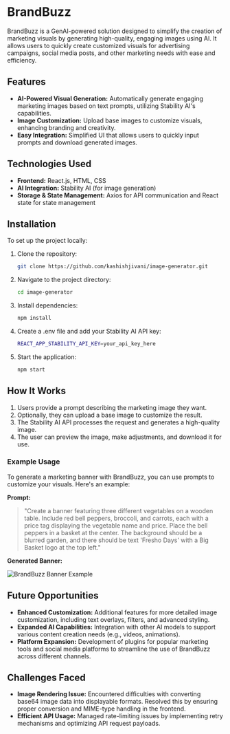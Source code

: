 # BrandBuzz

BrandBuzz is a GenAI-powered solution designed to simplify the creation of marketing visuals by generating high-quality, engaging images using AI. It allows users to quickly create customized visuals for advertising campaigns, social media posts, and other marketing needs with ease and efficiency.

## Features

- **AI-Powered Visual Generation:** Automatically generate engaging marketing images based on text prompts, utilizing Stability AI's capabilities.
- **Image Customization:** Upload base images to customize visuals, enhancing branding and creativity.
- **Easy Integration:** Simplified UI that allows users to quickly input prompts and download generated images.

## Technologies Used

- **Frontend:** React.js, HTML, CSS
- **AI Integration:** Stability AI (for image generation)
- **Storage & State Management:** Axios for API communication and React state for state management

## Installation

To set up the project locally:

1. Clone the repository:
   ```bash
   git clone https://github.com/kashishjivani/image-generator.git
   
2. Navigate to the project directory:
   ```bash
   cd image-generator
   
3. Install dependencies:
   ```bash
   npm install

4. Create a .env file and add your Stability AI API key:
   ```bash
   REACT_APP_STABILITY_API_KEY=your_api_key_here

5. Start the application:
   ```bash
   npm start

## How It Works

1. Users provide a prompt describing the marketing image they want.
2. Optionally, they can upload a base image to customize the result.
3. The Stability AI API processes the request and generates a high-quality image.
4. The user can preview the image, make adjustments, and download it for use.

### Example Usage

To generate a marketing banner with BrandBuzz, you can use prompts to customize your visuals. Here's an example:

**Prompt:**
> "Create a banner featuring three different vegetables on a wooden table. Include red bell peppers, broccoli, and carrots, each with a price tag displaying the vegetable name and price. Place the bell peppers in a basket at the center. The background should be a blurred garden, and there should be text 'Fresho Days' with a Big Basket logo at the top left."

**Generated Banner:**

![BrandBuzz Banner Example](https://drive.google.com/file/d/1qSjAnocS97iy1f2Jm-2_zGJz_O8hejH2/view?usp=sharing)

## Future Opportunities

- **Enhanced Customization:** Additional features for more detailed image customization, including text overlays, filters, and advanced styling.
- **Expanded AI Capabilities:** Integration with other AI models to support various content creation needs (e.g., videos, animations).
- **Platform Expansion:** Development of plugins for popular marketing tools and social media platforms to streamline the use of BrandBuzz across different channels.

## Challenges Faced

- **Image Rendering Issue:** Encountered difficulties with converting base64 image data into displayable formats. Resolved this by ensuring proper conversion and MIME-type handling in the frontend.
- **Efficient API Usage:** Managed rate-limiting issues by implementing retry mechanisms and optimizing API request payloads.
